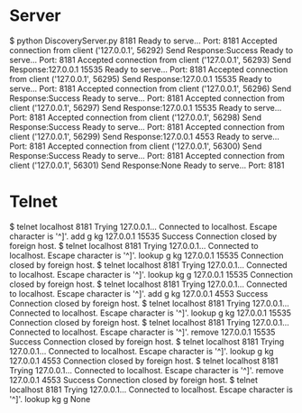 
# Server

$ python DiscoveryServer.py 8181
Ready to serve... Port: 8181
Accepted connection from client ('127.0.0.1', 56292)
Send Response:Success
Ready to serve... Port: 8181
Accepted connection from client ('127.0.0.1', 56293)
Send Response:127.0.0.1 15535
Ready to serve... Port: 8181
Accepted connection from client ('127.0.0.1', 56295)
Send Response:127.0.0.1 15535
Ready to serve... Port: 8181
Accepted connection from client ('127.0.0.1', 56296)
Send Response:Success
Ready to serve... Port: 8181
Accepted connection from client ('127.0.0.1', 56297)
Send Response:127.0.0.1 15535
Ready to serve... Port: 8181
Accepted connection from client ('127.0.0.1', 56298)
Send Response:Success
Ready to serve... Port: 8181
Accepted connection from client ('127.0.0.1', 56299)
Send Response:127.0.0.1 4553
Ready to serve... Port: 8181
Accepted connection from client ('127.0.0.1', 56300)
Send Response:Success
Ready to serve... Port: 8181
Accepted connection from client ('127.0.0.1', 56301)
Send Response:None
Ready to serve... Port: 8181

# Telnet

$ telnet localhost 8181
Trying 127.0.0.1...
Connected to localhost.
Escape character is '^]'.
add g kg 127.0.0.1 15535
Success
Connection closed by foreign host.
$ telnet localhost 8181
Trying 127.0.0.1...
Connected to localhost.
Escape character is '^]'.
lookup g kg
127.0.0.1 15535
Connection closed by foreign host.
$ telnet localhost 8181
Trying 127.0.0.1...
Connected to localhost.
Escape character is '^]'.
lookup kg g
127.0.0.1 15535
Connection closed by foreign host.
$ telnet localhost 8181
Trying 127.0.0.1...
Connected to localhost.
Escape character is '^]'.
add g kg 127.0.0.1 4553
Success
Connection closed by foreign host.
$ telnet localhost 8181
Trying 127.0.0.1...
Connected to localhost.
Escape character is '^]'.
lookup g kg
127.0.0.1 15535
Connection closed by foreign host.
$ telnet localhost 8181
Trying 127.0.0.1...
Connected to localhost.
Escape character is '^]'.
remove 127.0.0.1 15535
Success
Connection closed by foreign host.
$ telnet localhost 8181
Trying 127.0.0.1...
Connected to localhost.
Escape character is '^]'.
lookup g kg
127.0.0.1 4553
Connection closed by foreign host.
$ telnet localhost 8181
Trying 127.0.0.1...
Connected to localhost.
Escape character is '^]'.
remove 127.0.0.1 4553
Success
Connection closed by foreign host.
$ telnet localhost 8181
Trying 127.0.0.1...
Connected to localhost.
Escape character is '^]'.
lookup kg g
None


